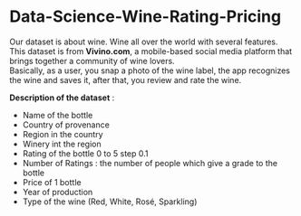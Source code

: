 # Data-Science-Wine-Rating-Pricing

Our dataset is about wine. Wine all over the world with several features.
<br> This dataset is from __Vivino.com__, a mobile-based social media platform that brings together a community of wine lovers.
<br> Basically, as a user, you snap a photo of the wine label, the app recognizes the wine and saves it, after that, you review and rate the wine. 

__Description of the dataset__ :

* Name of the bottle<br>
* Country of provenance<br>
* Region in the country<br>
* Winery int the region<br>
* Rating of the bottle 0 to 5 step 0.1<br>
* Number of Ratings : the number of people which give a grade to the bottle<br>
* Price of 1 bottle<br>
* Year of production<br>
* Type of the wine (Red, White, Rosé, Sparkling)<br>
